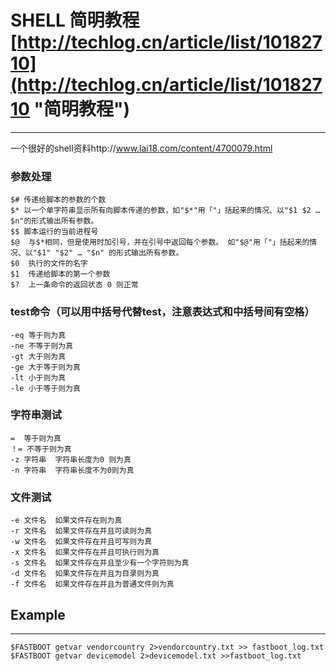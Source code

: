 # SHELL 简明教程[http://techlog.cn/article/list/10182710](http://techlog.cn/article/list/10182710 "简明教程")
----------
一个很好的shell资料http://www.lai18.com/content/4700079.html
### 参数处理

	$# 传递给脚本的参数的个数
	$* 以一个单字符串显示所有向脚本传递的参数，如"$*"用「"」括起来的情况、以"$1 $2 … $n"的形式输出所有参数。
	$$ 脚本运行的当前进程号
	$@  与$*相同，但是使用时加引号，并在引号中返回每个参数。 如"$@"用「"」括起来的情况、以"$1" "$2" … "$n" 的形式输出所有参数。
	$0  执行的文件的名字
	$1  传递给脚本的第一个参数
	$?  上一条命令的返回状态 0 则正常

### test命令（可以用中括号代替test，注意表达式和中括号间有空格）

	-eq 等于则为真
	-ne 不等于则为真
	-gt 大于则为真
	-ge 大于等于则为真
	-lt 小于则为真
	-le 小于等于则为真
### 字符串测试
	
	=  等于则为真
	！= 不等于则为真
	-z 字符串  字符串长度为0 则为真
	-n 字符串  字符串长度不为0则为真
### 文件测试

	-e 文件名  如果文件存在则为真
	-r 文件名  如果文件存在并且可读则为真
	-w 文件名  如果文件存在并且可写则为真
	-x 文件名  如果文件存在并且可执行则为真
	-s 文件名  如果文件存在并且至少有一个字符则为真
	-d 文件名  如果文件存在并且为目录则为真
	-f 文件名  如果文件存在并且为普通文件则为真
	

## Example

----------

	$FASTBOOT getvar vendorcountry 2>vendorcountry.txt >> fastboot_log.txt
	$FASTBOOT getvar devicemodel 2>devicemodel.txt >>fastboot_log.txt
